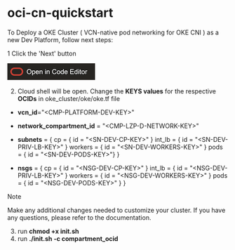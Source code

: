 # oci-cn-quickstart

To Deploy a OKE Cluster ( VCN-native pod networking for OKE CNI ) as a new Dev Platform, follow next steps:

1 Click the 'Next' button

[![Open in Code Editor](https://raw.githubusercontent.com/oracle-devrel/oci-code-editor-samples/main/images/open-in-code-editor.png)](https://cloud.oracle.com/?region=home&cs_repo_url=https://github.com/paolajuarezgomez/oke_cluster.git&cs_branch=main&cs_readme_path=INIT.md&cs_open_ce=false)

2. Cloud shell will be open. Change the **KEYS values** for the respective **OCIDs** in oke_cluster/oke/oke.tf file 

  * **vcn_id**="\<CMP-PLATFORM-DEV-KEY>"

  * **network_compartment_id** = "\<CMP-LZP-D-NETWORK-KEY>"

  * **subnets** = {
  cp       = { id = "\<SN-DEV-CP-KEY>" }
  int_lb   = { id = "\<SN-DEV-PRIV-LB-KEY>" }
  workers  = { id = "\<SN-DEV-WORKERS-KEY>" }
  pods     = { id = "\<SN-DEV-PODS-KEY>"}
  }

  * **nsgs** = {
  cp       = { id = "\<NSG-DEV-CP-KEY>" }
  int_lb   = { id = "\<NSG-DEV-PRIV-LB-KEY>" }
  workers  = { id = "\<NSG-DEV-WORKERS-KEY>" }
  pods     = { id = "\<NSG-DEV-PODS-KEY>" }
  }

> [!NOTE]
> Make any additional changes needed to customize your cluster. If you have any questions, please refer to the documentation.

3. run **chmod +x init.sh**
4. run **./init.sh -c compartment_ocid**


